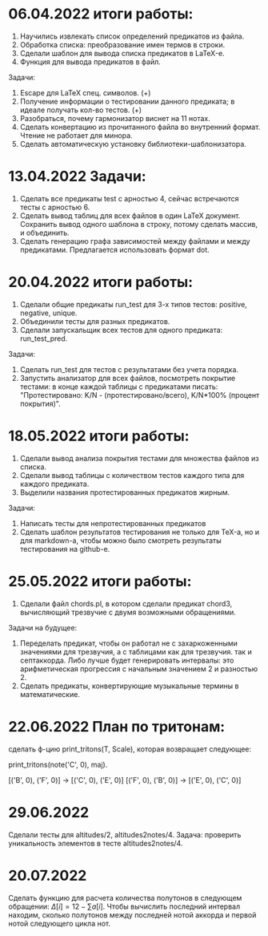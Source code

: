 # 06.04.2022 итоги работы:

1. Научились извлекать список определений предикатов из файла.
2. Обработка списка: преобразование имен термов в строки.
3. Сделали шаблон для вывода списка предикатов в LaTeX-е.
4. Функция для вывода предикатов в файл.

Задачи:

1. Escape для LaTeX спец. символов. (+)
2. Получение информации о тестировании данного предиката; в идеале получать кол-во тестов. (+)
3. Разобраться, почему гармонизатор виснет на 11 нотах.
4. Сделать конвертацию из прочитанного файла во внутренний формат. Чтение не работает для минора.
5. Сделать автоматическую установку библиотеки-шаблонизатора.

# 13.04.2022 Задачи:

1. Сделать все предикаты test с арностью 4, сейчас встречаются тесты с арностью 6.
2. Сделать вывод таблиц для всех файлов в один LaTeX документ. Сохранить вывод одного шаблона в строку, потому сделать массив, и объединить.
3. Сделать генерацию графа зависимостей между файлами и между предикатами. Предлагается использовать формат dot.

# 20.04.2022 итоги работы:

1. Сделали общие предикаты run_test для 3-х типов тестов: positive, negative, unique.
2. Объединили тесты для разных предикатов.
3. Сделали запускальщик всех тестов для одного предиката: run_test_pred.

Задачи:

1. Сделать run_test для тестов с результатами без учета порядка.
2. Запустить анализатор для всех файлов, посмотреть покрытие тестами: в конце каждой таблицы с предикатами писать:
"Протестировано: K/N - (протестировано/всего), K/N*100% (процент покрытия)".

# 18.05.2022 итоги работы:

1. Сделали вывод анализа покрытия тестами для множества файлов из списка.
2. Сделали вывод таблицы с количеством тестов каждого типа для каждого предиката.
3. Выделили названия протестированных предикатов жирным.

Задачи:

1. Написать тесты для непротестированных предикатов
2. Сделать шаблон результатов тестирования не только для TeX-а, но и для markdown-а, чтобы можно было смотреть результаты тестирования на github-е.

# 25.05.2022 итоги работы:

1. Сделали файл chords.pl, в котором сделали предикат chord3, вычисляющий  трезвучие с двумя возможными обращениями.

Задачи на будущее:

1. Переделать предикат, чтобы он работал не с захаркоженными значениями для трезвучия, а с таблицами как для трезвучия. так и септаккорда. Либо лучше будет генерировать интервалы: это арифметическая прогрессия с начальным значением 2 и разностью 2.
2. Сделать предикаты, конвертирующие музыкальные термины в математические.

# 22.06.2022 План по тритонам:

сделать ф-цию print_tritons(T, Scale), которая возвращает следующее:

print_tritons(note('C', 0), maj).

[('B', 0), ('F', 0)] -> [('C', 0), ('E', 0)]
[('F', 0), ('B', 0)] -> [('E', 0), ('C', 0)]

# 29.06.2022

Сделали тесты для altitudes/2, altitudes2notes/4. Задача: проверить уникальность элементов в тесте altitudes2notes/4.

# 20.07.2022

Сделать функцию для расчета количества полутонов в следующем обращении: $\Delta[i] = 12 - \sum{a[i]}$. Чтобы вычислить последний интервал находим, сколько полутонов между последней нотой аккорда и первой нотой следующего цикла нот.
